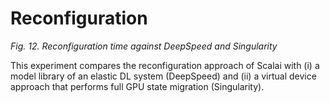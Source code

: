 # Reconfiguration
_Fig. 12. Reconfiguration time against DeepSpeed and Singularity_

This experiment compares the reconfiguration approach of Scalai with (i) a model library of an elastic DL system (DeepSpeed) and (ii) a virtual device approach that performs full GPU state migration (Singularity).
